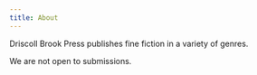 ```yaml
---
title: About
---
```


Driscoll Brook Press publishes fine fiction in a variety of genres.

We are not open to submissions.
